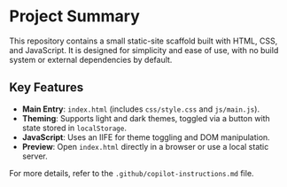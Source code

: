 # Project Summary

This repository contains a small static-site scaffold built with HTML, CSS, and JavaScript. It is designed for simplicity and ease of use, with no build system or external dependencies by default.

## Key Features
- **Main Entry**: `index.html` (includes `css/style.css` and `js/main.js`).
- **Theming**: Supports light and dark themes, toggled via a button with state stored in `localStorage`.
- **JavaScript**: Uses an IIFE for theme toggling and DOM manipulation.
- **Preview**: Open `index.html` directly in a browser or use a local static server.

For more details, refer to the `.github/copilot-instructions.md` file.